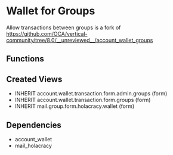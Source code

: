 # Wallet for Groups #
Allow transactions between groups
is a fork of https://github.com/OCA/vertical-community/tree/8.0/__unreviewed__/account_wallet_groups

## Functions ##


## Created Views ##
- INHERIT account.wallet.transaction.form.admin.groups (form)
- INHERIT account.wallet.transaction.form.groups (form)
- INHERIT mail.group.form.holacracy.wallet (form)

## Dependencies ##
- account_wallet	
- mail_holacracy	
	